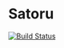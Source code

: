 # Satoru

[![Build Status](https://travis-ci.com/dlameri/Satoru.svg?token=GsTDKCSSJYkU8kpn1Zs9&branch=master)](https://travis-ci.com/dlameri/Satoru)
